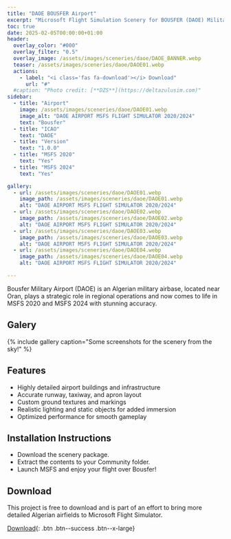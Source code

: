 ```yaml
---
title: "DAOE BOUSFER Airport"
excerpt: "Microsoft Flight Simulation Scenery for BOUSFER (DAOE) Military Airport for MSFS2020 & MSFS2024"
toc: true
date: 2025-02-05T00:00:00+01:00
header:
  overlay_color: "#000"
  overlay_filter: "0.5"
  overlay_image: /assets/images/sceneries/daoe/DAOE_BANNER.webp
  teaser: /assets/images/sceneries/daoe/DAOE01.webp
  actions:
    - label: "<i class='fas fa-download'></i> Download"
      url: "#"
  #caption: "Photo credit: [**DZS**](https://deltazulusim.com)"
sidebar:
  - title: "Airport"
    image: /assets/images/sceneries/daoe/DAOE01.webp
    image_alt: "DAOE AIRPORT MSFS FLIGHT SIMULATOR 2020/2024"
    text: "Bousfer"
  - title: "ICAO"
    text: "DAOE"
  - title: "Version"
    text: "1.0.0"
  - title: "MSFS 2020"
    text: "Yes"
  - title: "MSFS 2024"
    text: "Yes"

gallery:
  - url: /assets/images/sceneries/daoe/DAOE01.webp
    image_path: /assets/images/sceneries/daoe/DAOE01.webp
    alt: "DAOE AIRPORT MSFS FLIGHT SIMULATOR 2020/2024"
  - url: /assets/images/sceneries/daoe/DAOE02.webp
    image_path: /assets/images/sceneries/daoe/DAOE02.webp
    alt: "DAOE AIRPORT MSFS FLIGHT SIMULATOR 2020/2024"
  - url: /assets/images/sceneries/daoe/DAOE03.webp
    image_path: /assets/images/sceneries/daoe/DAOE03.webp
    alt: "DAOE AIRPORT MSFS FLIGHT SIMULATOR 2020/2024"
  - url: /assets/images/sceneries/daoe/DAOE04.webp
    image_path: /assets/images/sceneries/daoe/DAOE04.webp
    alt: "DAOE AIRPORT MSFS FLIGHT SIMULATOR 2020/2024"

---
```


Bousfer Military Airport (DAOE) is an Algerian military airbase, located near Oran, plays a strategic role in regional operations and now comes to life in MSFS 2020 and MSFS 2024 with stunning accuracy.

## Galery 
{% include gallery caption="Some screenshots for the scenery from the sky!" %}

## Features
- Highly detailed airport buildings and infrastructure
- Accurate runway, taxiway, and apron layout
- Custom ground textures and markings
- Realistic lighting and static objects for added immersion
- Optimized performance for smooth gameplay

## Installation Instructions
- Download the scenery package.
- Extract the contents to your Community folder.
- Launch MSFS and enjoy your flight over Bousfer!

## Download

This project is free to download and is part of an effort to bring more detailed Algerian airfields to Microsoft Flight Simulator.

[<i class='fas fa-download'></i> Download](#){: .btn .btn--success .btn--x-large}